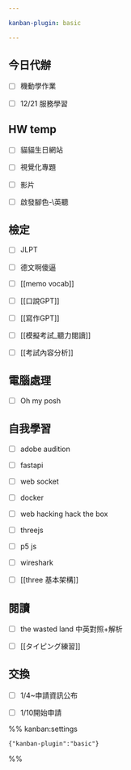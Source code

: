 ```yaml
---

kanban-plugin: basic

---
```


## 今日代辦

- [ ] 機動學作業
- [ ] 12/21 服務學習


## HW temp

- [ ] 貓貓生日網站
- [ ] 視覺化專題
- [ ] 影片
- [ ] 啟發腳色-\英聽


## 檢定

- [ ] JLPT
- [ ] 德文啊傻逼
- [ ] [[memo vocab]]
- [ ] [[口說GPT]]
- [ ] [[寫作GPT]]
- [ ] [[模擬考試_聽力閱讀]]
- [ ] [[考試內容分析]]


## 電腦處理

- [ ] Oh my posh


## 自我學習

- [ ] adobe audition
- [ ] fastapi
- [ ] web socket
- [ ] docker
- [ ] web hacking hack the box
- [ ] threejs
- [ ] p5 js
- [ ] wireshark
- [ ] [[three 基本架構]]


## 閱讀

- [ ] the wasted land 中英對照+解析
- [ ] [[タイピング練習]]


## 交換

- [ ] 1/4~申請資訊公布
- [ ] 1/10開始申請




%% kanban:settings
```
{"kanban-plugin":"basic"}
```
%%